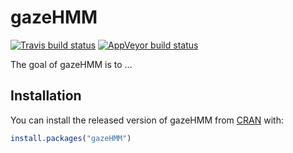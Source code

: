 
<!-- README.md is generated from README.Rmd. Please edit that file -->

# gazeHMM

<!-- badges: start -->

[![Travis build
status](https://travis-ci.com/maltelueken/gazeHMM.svg?branch=master)](https://travis-ci.com/maltelueken/gazeHMM)
[![AppVeyor build
status](https://ci.appveyor.com/api/projects/status/github/maltelueken/gazeHMM?branch=master&svg=true)](https://ci.appveyor.com/project/maltelueken/gazeHMM)
<!-- badges: end -->

The goal of gazeHMM is to …

## Installation

You can install the released version of gazeHMM from
[CRAN](https://CRAN.R-project.org) with:

``` r
install.packages("gazeHMM")
```
